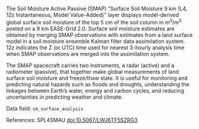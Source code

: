 The Soil Moisture Active Passive (SMAP) “Surface Soil Moisture 9 km (L4, 12z Instantaneous, Model Value-Added)” layer displays model-derived global surface soil moisture of the top 5 cm of the soil column in m<sup>3</sup>/m<sup>3</sup> posted on a 9 km EASE-Grid 2.0. Surface soil moisture estimates are obtained by merging SMAP observations with estimates from a land surface model in a soil moisture ensemble Kalman filter data assimilation system. 12z indicates the Z (or UTC) time used for nearest 3-hourly analysis time when SMAP observations are merged into the assimilation system.

The SMAP spacecraft carries two instruments, a radar (active) and a radiometer (passive), that together make global measurements of land surface soil moisture and freeze/thaw state. It is useful for monitoring and predicting natural hazards such as floods and droughts, understanding the linkages between Earth’s water, energy and carbon cycles, and reducing uncertainties in predicting weather and climate.

Data field: `sm_surface_analysis`

References: SPL4SMAU [doi:10.5067/LWJ6TF5SZRG3](https://doi.org/10.5067/LWJ6TF5SZRG3)